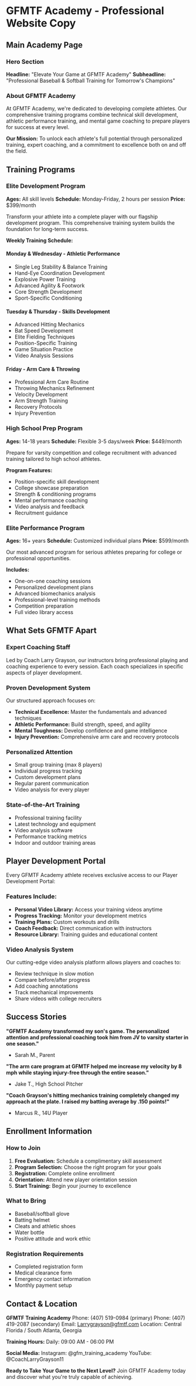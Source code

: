 # GFMTF Academy - Professional Website Copy

## Main Academy Page

### Hero Section
**Headline:** "Elevate Your Game at GFMTF Academy"
**Subheadline:** "Professional Baseball & Softball Training for Tomorrow's Champions"

### About GFMTF Academy
At GFMTF Academy, we're dedicated to developing complete athletes. Our comprehensive training programs combine technical skill development, athletic performance training, and mental game coaching to prepare players for success at every level.

**Our Mission:** To unlock each athlete's full potential through personalized training, expert coaching, and a commitment to excellence both on and off the field.

## Training Programs

### Elite Development Program
**Ages:** All skill levels
**Schedule:** Monday-Friday, 2 hours per session
**Price:** $399/month

Transform your athlete into a complete player with our flagship development program. This comprehensive training system builds the foundation for long-term success.

**Weekly Training Schedule:**

#### Monday & Wednesday - Athletic Performance
- Single Leg Stability & Balance Training
- Hand-Eye Coordination Development
- Explosive Power Training
- Advanced Agility & Footwork
- Core Strength Development
- Sport-Specific Conditioning

#### Tuesday & Thursday - Skills Development
- Advanced Hitting Mechanics
- Bat Speed Development
- Elite Fielding Techniques
- Position-Specific Training
- Game Situation Practice
- Video Analysis Sessions

#### Friday - Arm Care & Throwing
- Professional Arm Care Routine
- Throwing Mechanics Refinement
- Velocity Development
- Arm Strength Training
- Recovery Protocols
- Injury Prevention

### High School Prep Program
**Ages:** 14-18 years
**Schedule:** Flexible 3-5 days/week
**Price:** $449/month

Prepare for varsity competition and college recruitment with advanced training tailored to high school athletes.

**Program Features:**
- Position-specific skill development
- College showcase preparation
- Strength & conditioning programs
- Mental performance coaching
- Video analysis and feedback
- Recruitment guidance

### Elite Performance Program
**Ages:** 16+ years
**Schedule:** Customized individual plans
**Price:** $599/month

Our most advanced program for serious athletes preparing for college or professional opportunities.

**Includes:**
- One-on-one coaching sessions
- Personalized development plans
- Advanced biomechanics analysis
- Professional-level training methods
- Competition preparation
- Full video library access

## What Sets GFMTF Apart

### Expert Coaching Staff
Led by Coach Larry Grayson, our instructors bring professional playing and coaching experience to every session. Each coach specializes in specific aspects of player development.

### Proven Development System
Our structured approach focuses on:
- **Technical Excellence:** Master the fundamentals and advanced techniques
- **Athletic Performance:** Build strength, speed, and agility
- **Mental Toughness:** Develop confidence and game intelligence
- **Injury Prevention:** Comprehensive arm care and recovery protocols

### Personalized Attention
- Small group training (max 8 players)
- Individual progress tracking
- Custom development plans
- Regular parent communication
- Video analysis for every player

### State-of-the-Art Training
- Professional training facility
- Latest technology and equipment
- Video analysis software
- Performance tracking metrics
- Indoor and outdoor training areas

## Player Development Portal

Every GFMTF Academy athlete receives exclusive access to our Player Development Portal:

### Features Include:
- **Personal Video Library:** Access your training videos anytime
- **Progress Tracking:** Monitor your development metrics
- **Training Plans:** Custom workouts and drills
- **Coach Feedback:** Direct communication with instructors
- **Resource Library:** Training guides and educational content

### Video Analysis System
Our cutting-edge video analysis platform allows players and coaches to:
- Review technique in slow motion
- Compare before/after progress
- Add coaching annotations
- Track mechanical improvements
- Share videos with college recruiters

## Success Stories

**"GFMTF Academy transformed my son's game. The personalized attention and professional coaching took him from JV to varsity starter in one season."**
- Sarah M., Parent

**"The arm care program at GFMTF helped me increase my velocity by 8 mph while staying injury-free through the entire season."**
- Jake T., High School Pitcher

**"Coach Grayson's hitting mechanics training completely changed my approach at the plate. I raised my batting average by .150 points!"**
- Marcus R., 14U Player

## Enrollment Information

### How to Join
1. **Free Evaluation:** Schedule a complimentary skill assessment
2. **Program Selection:** Choose the right program for your goals
3. **Registration:** Complete online enrollment
4. **Orientation:** Attend new player orientation session
5. **Start Training:** Begin your journey to excellence

### What to Bring
- Baseball/softball glove
- Batting helmet
- Cleats and athletic shoes
- Water bottle
- Positive attitude and work ethic

### Registration Requirements
- Completed registration form
- Medical clearance form
- Emergency contact information
- Monthly payment setup

## Contact & Location

**GFMTF Training Academy**
Phone: (407) 519-0984 (primary)
Phone: (407) 419-2087 (secondary)
Email: Larrygrayson@gfmtf.com
Location: Central Florida / South Atlanta, Georgia

**Training Hours:**
Daily: 09:00 AM - 06:00 PM

**Social Media:**
Instagram: @gfm_training_academy
YouTube: @CoachLarryGrayson11

**Ready to Take Your Game to the Next Level?**
Join GFMTF Academy today and discover what you're truly capable of achieving.